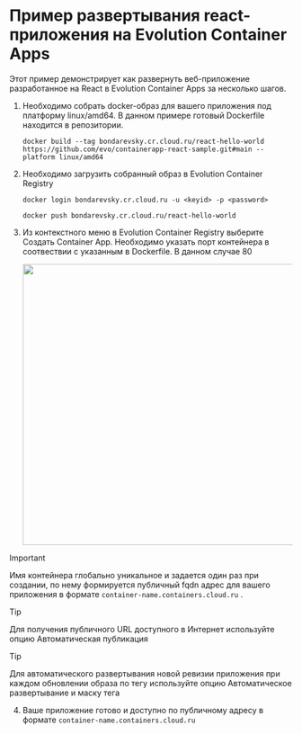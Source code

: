 # Пример развертывания react-приложения на Evolution Container Apps
Этот пример демонстрирует как развернуть веб-приложение разработанное на React в Evolution Container Apps за несколько шагов.
1. Необходимо собрать docker-образ для вашего приложения под платформу linux/amd64. В данном примере готовый Dockerfile находится в репозитории.

   `docker build --tag bondarevsky.cr.cloud.ru/react-hello-world https://github.com/evo/containerapp-react-sample.git#main --platform linux/amd64`
2. Необходимо загрузить собранный образ в Evolution Container Registry

   `docker login bondarevsky.cr.cloud.ru -u <keyid> -p <password>`
   
   `docker push bondarevsky.cr.cloud.ru/react-hello-world`
4. Из контекстного меню в Evolution Container Registry выберите Создать Container App. Необходимо указать порт контейнера в соотвествии с указанным в Dockerfile. В данном случае 80
   
   <img src="https://github.com/Mikhail2k15/containerapp-react-vite-sample/assets/11201670/f651ff07-f530-4b0c-96cb-d3acdef1e032" width="500px">
> [!IMPORTANT]
> Имя контейнера глобально уникальное и задается один раз при создании, по нему формируется публичный fqdn адрес для вашего приложения в формате `container-name.containers.cloud.ru` .

> [!TIP]
> Для получения публичного URL доступного в Интернет используйте опцию Автоматическая публикация

> [!TIP]
> Для автоматического развертывания новой ревизии приложения при каждом обновлении образа по тегу используйте опцию Автоматическое развертывание и маску тега

4. Ваше приложение готово и доступно по публичному адресу в формате `container-name.containers.cloud.ru`
